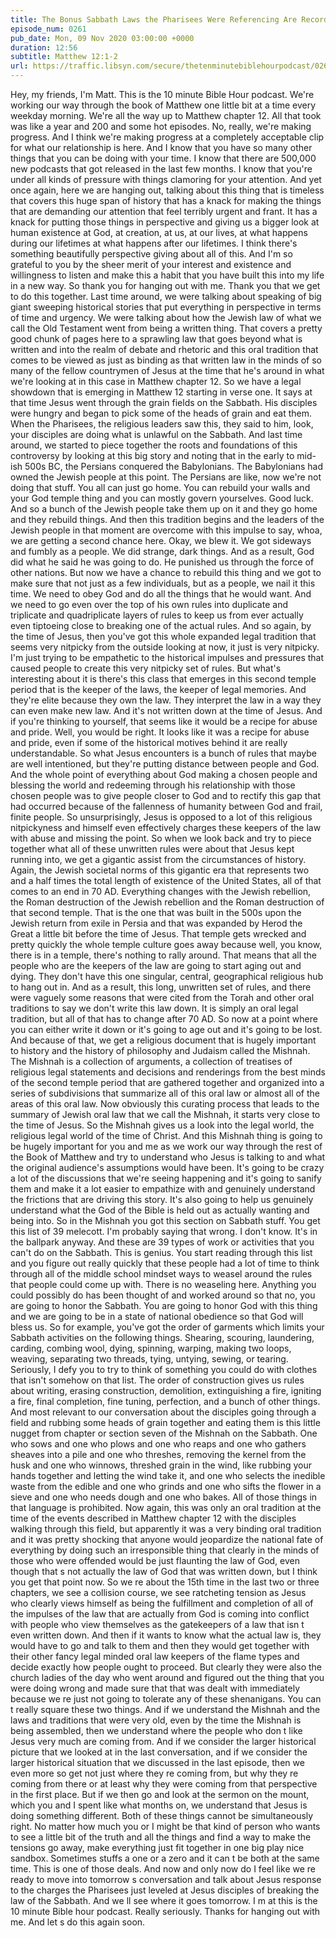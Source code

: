 ```yaml
---
title: The Bonus Sabbath Laws the Pharisees Were Referencing Are Recorded In the Mishnah
episode_num: 0261
pub_date: Mon, 09 Nov 2020 03:00:00 +0000
duration: 12:56
subtitle: Matthew 12:1-2
url: https://traffic.libsyn.com/secure/thetenminutebiblehourpodcast/0261_-_The_Bonus_Sabbath_Laws_the_Pharisees_Were_Referencing_Are_Recorded_In_the_Mishnah.mp3
---
```


 Hey, my friends, I'm Matt. This is the 10 minute Bible Hour podcast. We're working our way through the book of Matthew one little bit at a time every weekday morning. We're all the way up to Matthew chapter 12. All that took was like a year and 200 and some hot episodes. No, really, we're making progress. And I think we're making progress at a completely acceptable clip for what our relationship is here. And I know that you have so many other things that you can be doing with your time. I know that there are 500,000 new podcasts that got released in the last few months. I know that you're under all kinds of pressure with things clamoring for your attention. And yet once again, here we are hanging out, talking about this thing that is timeless that covers this huge span of history that has a knack for making the things that are demanding our attention that feel terribly urgent and frant. It has a knack for putting those things in perspective and giving us a bigger look at human existence at God, at creation, at us, at our lives, at what happens during our lifetimes at what happens after our lifetimes. I think there's something beautifully perspective giving about all of this. And I'm so grateful to you by the sheer merit of your interest and existence and willingness to listen and make this a habit that you have built this into my life in a new way. So thank you for hanging out with me. Thank you that we get to do this together. Last time around, we were talking about speaking of big giant sweeping historical stories that put everything in perspective in terms of time and urgency. We were talking about how the Jewish law of what we call the Old Testament went from being a written thing. That covers a pretty good chunk of pages here to a sprawling law that goes beyond what is written and into the realm of debate and rhetoric and this oral tradition that comes to be viewed as just as binding as that written law in the minds of so many of the fellow countrymen of Jesus at the time that he's around in what we're looking at in this case in Matthew chapter 12. So we have a legal showdown that is emerging in Matthew 12 starting in verse one. It says at that time Jesus went through the grain fields on the Sabbath. His disciples were hungry and began to pick some of the heads of grain and eat them. When the Pharisees, the religious leaders saw this, they said to him, look, your disciples are doing what is unlawful on the Sabbath. And last time around, we started to piece together the roots and foundations of this controversy by looking at this big story and noting that in the early to mid-ish 500s BC, the Persians conquered the Babylonians. The Babylonians had owned the Jewish people at this point. The Persians are like, now we're not doing that stuff. You all can just go home. You can rebuild your walls and your God temple thing and you can mostly govern yourselves. Good luck. And so a bunch of the Jewish people take them up on it and they go home and they rebuild things. And then this tradition begins and the leaders of the Jewish people in that moment are overcome with this impulse to say, whoa, we are getting a second chance here. Okay, we blew it. We got sideways and fumbly as a people. We did strange, dark things. And as a result, God did what he said he was going to do. He punished us through the force of other nations. But now we have a chance to rebuild this thing and we got to make sure that not just as a few individuals, but as a people, we nail it this time. We need to obey God and do all the things that he would want. And we need to go even over the top of his own rules into duplicate and triplicate and quadriplicate layers of rules to keep us from ever actually even tiptoeing close to breaking one of the actual rules. And so again, by the time of Jesus, then you've got this whole expanded legal tradition that seems very nitpicky from the outside looking at now, it just is very nitpicky. I'm just trying to be empathetic to the historical impulses and pressures that caused people to create this very nitpicky set of rules. But what's interesting about it is there's this class that emerges in this second temple period that is the keeper of the laws, the keeper of legal memories. And they're elite because they own the law. They interpret the law in a way they can even make new law. And it's not written down at the time of Jesus. And if you're thinking to yourself, that seems like it would be a recipe for abuse and pride. Well, you would be right. It looks like it was a recipe for abuse and pride, even if some of the historical motives behind it are really understandable. So what Jesus encounters is a bunch of rules that maybe are well intentioned, but they're putting distance between people and God. And the whole point of everything about God making a chosen people and blessing the world and redeeming through his relationship with those chosen people was to give people closer to God and to rectify this gap that had occurred because of the fallenness of humanity between God and frail, finite people. So unsurprisingly, Jesus is opposed to a lot of this religious nitpickyness and himself even effectively charges these keepers of the law with abuse and missing the point. So when we look back and try to piece together what all of these unwritten rules were about that Jesus kept running into, we get a gigantic assist from the circumstances of history. Again, the Jewish societal norms of this gigantic era that represents two and a half times the total length of existence of the United States, all of that comes to an end in 70 AD. Everything changes with the Jewish rebellion, the Roman destruction of the Jewish rebellion and the Roman destruction of that second temple. That is the one that was built in the 500s upon the Jewish return from exile in Persia and that was expanded by Herod the Great a little bit before the time of Jesus. That temple gets wrecked and pretty quickly the whole temple culture goes away because well, you know, there is in a temple, there's nothing to rally around. That means that all the people who are the keepers of the law are going to start aging out and dying. They don't have this one singular, central, geographical religious hub to hang out in. And as a result, this long, unwritten set of rules, and there were vaguely some reasons that were cited from the Torah and other oral traditions to say we don't write this law down. It is simply an oral legal tradition, but all of that has to change after 70 AD. So now at a point where you can either write it down or it's going to age out and it's going to be lost. And because of that, we get a religious document that is hugely important to history and the history of philosophy and Judaism called the Mishnah. The Mishnah is a collection of arguments, a collection of treatises of religious legal statements and decisions and renderings from the best minds of the second temple period that are gathered together and organized into a series of subdivisions that summarize all of this oral law or almost all of the areas of this oral law. Now obviously this curating process that leads to the summary of Jewish oral law that we call the Mishnah, it starts very close to the time of Jesus. So the Mishnah gives us a look into the legal world, the religious legal world of the time of Christ. And this Mishnah thing is going to be hugely important for you and me as we work our way through the rest of the Book of Matthew and try to understand who Jesus is talking to and what the original audience's assumptions would have been. It's going to be crazy a lot of the discussions that we're seeing happening and it's going to sanify them and make it a lot easier to empathize with and genuinely understand the frictions that are driving this story. It's also going to help us genuinely understand what the God of the Bible is held out as actually wanting and being into. So in the Mishnah you got this section on Sabbath stuff. You get this list of 39 melecott. I'm probably saying that wrong. I don't know. It's in the ballpark anyway. And these are 39 types of work or activities that you can't do on the Sabbath. This is genius. You start reading through this list and you figure out really quickly that these people had a lot of time to think through all of the middle school mindset ways to weasel around the rules that people could come up with. There is no weaseling here. Anything you could possibly do has been thought of and worked around so that no, you are going to honor the Sabbath. You are going to honor God with this thing and we are going to be in a state of national obedience so that God will bless us. So for example, you've got the order of garments which limits your Sabbath activities on the following things. Shearing, scouring, laundering, carding, combing wool, dying, spinning, warping, making two loops, weaving, separating two threads, tying, untying, sewing, or tearing. Seriously, I defy you to try to think of something you could do with clothes that isn't somehow on that list. The order of construction gives us rules about writing, erasing construction, demolition, extinguishing a fire, igniting a fire, final completion, fine tuning, perfection, and a bunch of other things. And most relevant to our conversation about the disciples going through a field and rubbing some heads of grain together and eating them is this little nugget from chapter or section seven of the Mishnah on the Sabbath. One who sows and one who plows and one who reaps and one who gathers sheaves into a pile and one who threshes, removing the kernel from the husk and one who winnows, threshed grain in the wind, like rubbing your hands together and letting the wind take it, and one who selects the inedible waste from the edible and one who grinds and one who sifts the flower in a sieve and one who needs dough and one who bakes. All of those things in that language is prohibited. Now again, this was only an oral tradition at the time of the events described in Matthew chapter 12 with the disciples walking through this field, but apparently it was a very binding oral tradition and it was pretty shocking that anyone would jeopardize the national fate of everything by doing such an irresponsible thing that clearly in the minds of those who were offended would be just flaunting the law of God, even though that s not actually the law of God that was written down, but I think you get that point now. So we re about the 15th time in the last two or three chapters, we see a collision course, we see ratcheting tension as Jesus who clearly views himself as being the fulfillment and completion of all of the impulses of the law that are actually from God is coming into conflict with people who view themselves as the gatekeepers of a law that isn t even written down. And then if it wants to know what the actual law is, they would have to go and talk to them and then they would get together with their other fancy legal minded oral law keepers of the flame types and decide exactly how people ought to proceed. But clearly they were also the church ladies of the day who went around and figured out the thing that you were doing wrong and made sure that that was dealt with immediately because we re just not going to tolerate any of these shenanigans. You can t really square these two things. And if we understand the Mishnah and the laws and traditions that were very old, even by the time the Mishnah is being assembled, then we understand where the people who don t like Jesus very much are coming from. And if we consider the larger historical picture that we looked at in the last conversation, and if we consider the larger historical situation that we discussed in the last episode, then we even more so get not just where they re coming from, but why they re coming from there or at least why they were coming from that perspective in the first place. But if we then go and look at the sermon on the mount, which you and I spent like what months on, we understand that Jesus is doing something different. Both of these things cannot be simultaneously right. No matter how much you or I might be that kind of person who wants to see a little bit of the truth and all the things and find a way to make the tensions go away, make everything just fit together in one big play nice sandbox. Sometimes stuffs a one or a zero and it can t be both at the same time. This is one of those deals. And now and only now do I feel like we re ready to move into tomorrow s conversation and talk about Jesus response to the charges the Pharisees just leveled at Jesus disciples of breaking the law of the Sabbath. And we ll see where it goes tomorrow. I m at this is the 10 minute Bible hour podcast. Really seriously. Thanks for hanging out with me. And let s do this again soon.